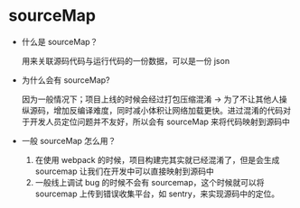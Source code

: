 # sourceMap

- 什么是 sourceMap？

  用来关联源码代码与运行代码的一份数据，可以是一份 json

- 为什么会有 sourceMap?

  因为一般情况下；项目上线的时候会经过打包压缩混淆 -> 为了不让其他人操纵源码，增加反编译难度，同时减小体积让网络加载更快。进过混淆的代码对于开发人员定位问题并不友好，所以会有 sourceMap 来将代码映射到源码中

- 一般 sourceMap 怎么用？

  1. 在使用 webpack 的时候，项目构建完其实就已经混淆了，但是会生成 sourcemap 让我们在开发中可以直接映射到源码中
  2. 一般线上调试 bug 的时候不会有 sourcemap，这个时候就可以将 sourcemap 上传到错误收集平台，如 sentry，来实现源码中的定位。
